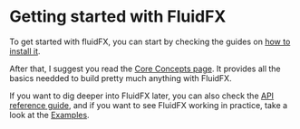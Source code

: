 # Getting started with FluidFX

To get started with fluidFX, you can start by checking the guides on [how to install it](installation.md).

After that, I suggest you read the [Core Concepts page](core-concepts.md). It provides all the basics needded to build
pretty much anything with FluidFX.

If you want to dig deeper into FluidFX later, you can also check the [API reference guide](../api), and if you want to
see FluidFX working in practice, take a look at the [Examples](../examples).